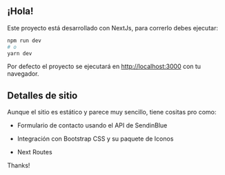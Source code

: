 ## ¡Hola!

Este proyecto está desarrollado con NextJs, para correrlo debes ejecutar:

```bash
npm run dev
# o
yarn dev
```

Por defecto el proyecto se ejecutará en [http://localhost:3000](http://localhost:3000) con tu navegador.

## Detalles de sitio

Aunque el sitio es estático y parece muy sencillo, tiene cositas pro como:

* Formulario de contacto usando el API de SendinBlue

* Integración con Bootstrap CSS y su paquete de Iconos

* Next Routes



Thanks!
